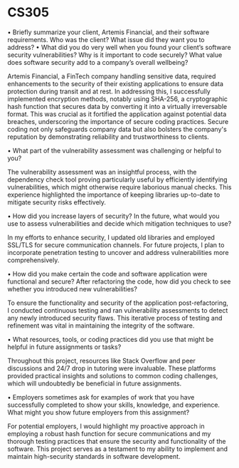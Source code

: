 # CS305

•	Briefly summarize your client, Artemis Financial, and their software requirements. Who was the client? What issue did they want you to address?
•	What did you do very well when you found your client’s software security vulnerabilities? Why is it important to code securely? What value does software security add to a company’s overall wellbeing?

Artemis Financial, a FinTech company handling sensitive data, required enhancements to the security of their existing applications to ensure data protection during transit and at rest. In addressing this, I successfully implemented encryption methods, notably using SHA-256, a cryptographic hash function that secures data by converting it into a virtually irreversable format. This was crucial as it fortified the application against potential data breaches, underscoring the importance of secure coding practices. Secure coding not only safeguards company data but also bolsters the company's reputation by demonstrating reliability and trustworthiness to clients.

•	What part of the vulnerability assessment was challenging or helpful to you?

The vulnerability assessment was an insightful process, with the dependency check tool proving particularly useful by efficiently identifying vulnerabilities, which might otherwise require laborious manual checks. This experience highlighted the importance of keeping libraries up-to-date to mitigate security risks effectively.

•	How did you increase layers of security? In the future, what would you use to assess vulnerabilities and decide which mitigation techniques to use?

In my efforts to enhance security, I updated old libraries and employed SSL/TLS for secure communication channels. For future projects, I plan to incorporate penetration testing to uncover and address vulnerabilities more comprehensively.

•	How did you make certain the code and software application were functional and secure? After refactoring the code, how did you check to see whether you introduced new vulnerabilities?

To ensure the functionality and security of the application post-refactoring, I conducted continuous testing and ran vulnerability assessments to detect any newly introduced security flaws. This iterative process of testing and refinement was vital in maintaining the integrity of the software.

•	What resources, tools, or coding practices did you use that might be helpful in future assignments or tasks?

Throughout this project, resources like Stack Overflow and peer discussions and 24/7 drop in tutoring were invaluable. These platforms provided practical insights and solutions to common coding challenges, which will undoubtedly be beneficial in future assignments.

•	Employers sometimes ask for examples of work that you have successfully completed to show your skills, knowledge, and experience. What might you show future employers from this assignment?

For potential employers, I would highlight my proactive approach in employing a robust hash function for secure communications and my thorough testing practices that ensure the security and functionality of the software. This project serves as a testament to my ability to implement and maintain high-security standards in software development.
